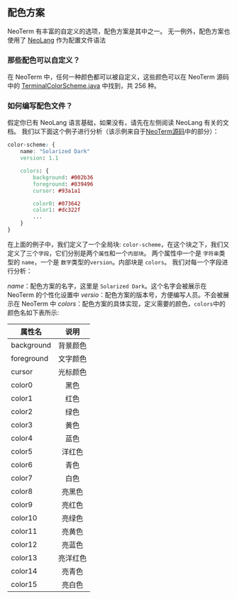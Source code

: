 ## 配色方案

NeoTerm 有丰富的自定义的选项，配色方案是其中之一。
无一例外，配色方案也使用了 [NeoLang](neo-lang.md) 作为配置文件语法

### 那些配色可以自定义？

在 NeoTerm 中，任何一种颜色都可以被自定义，这些颜色可以在 NeoTerm 源码中的 [TerminalColorScheme.java](https://github.com/NeoTerm/NeoTerm/blob/master/app/src/main/java/io/neoterm/backend/TerminalColorScheme.java) 中找到，共 256 种。

### 如何编写配色文件？

假定你已有 NeoLang 语言基础，如果没有，请先在左侧阅读 NeoLang 有关的文档。
我们以下面这个例子进行分析（该示例来自于[NeoTerm源码](https://github.com/NeoTerm/NeoTerm/blob/master/app/src/main/assets/colors/SolarizedDark.nl)中的部分）：
```css
color-scheme: {
    name: "Solarized Dark"
    version: 1.1

    colors: {
        background: #002b36
        foreground: #839496
        cursor: #93a1a1

        color0: #073642
        color1: #dc322f
        ...
    }
}
```

在上面的例子中，我们定义了一个全局块: `color-scheme`，在这个块之下，我们又定义了三个`字段`，它们分别是两个`属性`和一个`内部块`。
两个属性中一个是 `字符串`类型的 `name`，一个是 `数字`类型的`version`。内部块是 `colors`。
我们对每一个字段进行分析：

*name*：配色方案的名字，这里是 `Solarized Dark`。这个名字会被展示在 NeoTerm 的个性化设置中
*versio*：配色方案的版本号，方便编写人员。不会被展示在 NeoTerm 中
*colors*：配色方案的具体实现，定义需要的颜色，`colors`中的颜色名如下表所示:

|   属性名       | 说明           |
| ------------- |:-------------:|
|   background  | 背景颜色        |
|   foreground  | 文字颜色        |
|   cursor      | 光标颜色        |
|   color0      | 黑色            |
|   color1      | 红色           |
|   color2      | 绿色           |
|   color3      | 黄色           |
|   color4      | 蓝色           |
|   color5      | 洋红色          |
|   color6      | 青色           |
|   color7      | 白色           |
|   color8      | 亮黑色          |
|   color9      | 亮红色          |
|   color10     | 亮绿色          |
|   color11     | 亮黄色          |
|   color12     | 亮蓝色          |
|   color13     | 亮洋红色        |
|   color14     | 亮青色          |
|   color15     | 亮白色          |